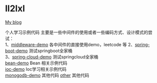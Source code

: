 # ll2lxl 
   [My blog](https://blog.csdn.net/weixin_40705080)
   
   个人学习示例代码 主要是一些中间件的使用或者一些编码方式、设计模式的尝试：  
   1、[middleware-demo](https://github.com/breeze0630/demo/tree/master/middleware-demo) 各中间件的直接使用demo，leetcode 等
   2、[spring-boot-demo](https://github.com/breeze0630/demo/tree/master/spring-boot-demo) 测试springboot全家桶   
   3、[spring-cloud-demo](https://github.com/breeze0630/demo/tree/master/spring-cloud-demo) 测试springcloud全家桶     
        [bean-demo](https://github.com/ll2lxl/demo/tree/develop/middleware-demo/spring-learn-demo/bean-demo) Bean 相关示例代码    
        [ioc-demo](https://github.com/ll2lxl/demo/tree/develop/middleware-demo/spring-learn-demo/ioc-demo) Ioc学习相关示例代码  
        [monogodb-demo](https://github.com/ll2lxl/demo/tree/develop/middleware-demo/smonogodb-demo) 其他代码
        [other](https://github.com/ll2lxl/demo/tree/develop/middleware-demo/spring-learn-demo/other) 其他代码
